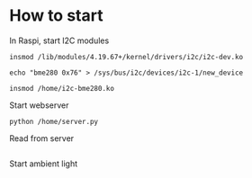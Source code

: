 # How to start

In Raspi, start I2C modules 

```
insmod /lib/modules/4.19.67+/kernel/drivers/i2c/i2c-dev.ko

echo "bme280 0x76" > /sys/bus/i2c/devices/i2c-1/new_device

insmod /home/i2c-bme280.ko
```

Start webserver

```
python /home/server.py
```

Read from server

```

```

Start ambient light 

```

```
